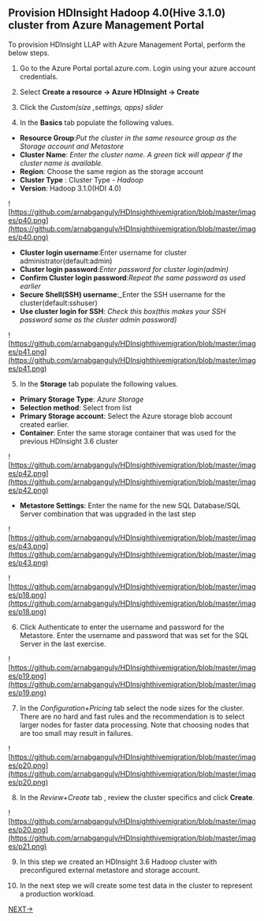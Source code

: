 ## Provision HDInsight Hadoop 4.0(Hive 3.1.0) cluster from Azure Management Portal

To provision HDInsight LLAP with Azure Management Portal, perform the below steps.

1.  Go to the Azure Portal portal.azure.com. Login using your azure account credentials.
    
2.  Select  **Create a resource -> Azure HDInsight -> Create**
    
3.  Click the  _Custom(size ,settings, apps) slider_
    
4.  In the  **Basics**  tab populate the following values.
    
-   **Resource Group**:_Put the cluster in the same resource group as the Storage account and Metastore_
-   **Cluster Name**:  _Enter the cluster name. A green tick will appear if the cluster name is available._
- **Region**: Choose the same region as the storage account
-   **Cluster Type**  : Cluster Type -  _Hadoop_
-  **Version**: Hadoop 3.1.0(HDI 4.0)

![https://github.com/arnabganguly/HDInsighthivemigration/blob/master/images/p40.png](https://github.com/arnabganguly/HDInsighthivemigration/blob/master/images/p40.png)

-   **Cluster login username**:Enter username for cluster administrator(default:admin)
-   **Cluster login password**:_Enter password for cluster login(admin)_
-   **Confirm Cluster login password**:_Repeat the same password as used earlier_
- **Secure Shell(SSH) username**:_Enter the SSH username for the cluster(default:sshuser)
- **Use cluster login for SSH**: *Check this box(this makes your SSH password same as the cluster admin password)*

![https://github.com/arnabganguly/HDInsighthivemigration/blob/master/images/p41.png](https://github.com/arnabganguly/HDInsighthivemigration/blob/master/images/p41.png)

5. In the  **Storage**  tab populate the following values.

-   **Primary Storage Type**:  _Azure Storage_
- **Selection method**: Select from list
-   **Primary Storage account**: Select the Azure storage blob account created earlier.
- **Container**: Enter the same storage container that was used for the previous HDInsight 3.6 cluster

![https://github.com/arnabganguly/HDInsighthivemigration/blob/master/images/p42.png](https://github.com/arnabganguly/HDInsighthivemigration/blob/master/images/p42.png)

- **Metastore Settings**: Enter the name for the new SQL Database/SQL Server combination that was upgraded in the last step 

![https://github.com/arnabganguly/HDInsighthivemigration/blob/master/images/p43.png](https://github.com/arnabganguly/HDInsighthivemigration/blob/master/images/p43.png)

![https://github.com/arnabganguly/HDInsighthivemigration/blob/master/images/p18.png](https://github.com/arnabganguly/HDInsighthivemigration/blob/master/images/p18.png)

6. Click Authenticate to enter the username and password for the Metastore. Enter the username and password that was set for the SQL Server in the last exercise. 

![https://github.com/arnabganguly/HDInsighthivemigration/blob/master/images/p19.png](https://github.com/arnabganguly/HDInsighthivemigration/blob/master/images/p19.png)

 7. In the *Configuration+Pricing* tab select the node sizes for the cluster. There are no hard and fast rules and the recommendation is to select larger nodes for faster data processing. Note that choosing nodes that are too small may result in failures. 

![https://github.com/arnabganguly/HDInsighthivemigration/blob/master/images/p20.png](https://github.com/arnabganguly/HDInsighthivemigration/blob/master/images/p20.png)

8. In the *Review+Create* tab , review the cluster specifics and click **Create**.

![https://github.com/arnabganguly/HDInsighthivemigration/blob/master/images/p20.png](https://github.com/arnabganguly/HDInsighthivemigration/blob/master/images/p21.png) 

9. In this step we created an HDInsight 3.6 Hadoop cluster with preconfigured external metastore and storage account. 
 
10. In the next step we will create some test data in the cluster to represent a production workload. 

[NEXT->](https://github.com/arnabganguly/HDInsighthivemigration/blob/master/CreateTestData.md)



<!--stackedit_data:
eyJoaXN0b3J5IjpbLTE2OTE2ODg0MzJdfQ==
-->
